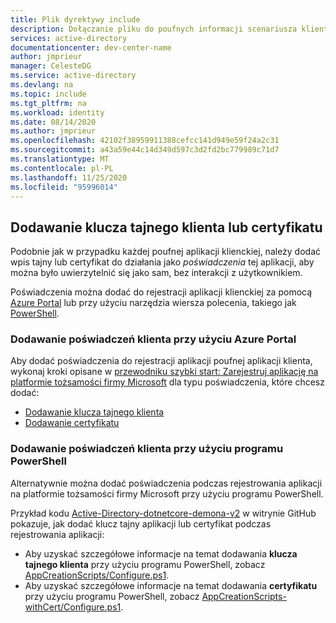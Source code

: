 ```yaml
---
title: Plik dyrektywy include
description: Dołączanie pliku do poufnych informacji scenariusza klienta strony docelowe (demon, aplikacja sieci Web, interfejs API sieci Web)
services: active-directory
documentationcenter: dev-center-name
author: jmprieur
manager: CelesteDG
ms.service: active-directory
ms.devlang: na
ms.topic: include
ms.tgt_pltfrm: na
ms.workload: identity
ms.date: 08/14/2020
ms.author: jmprieur
ms.openlocfilehash: 42102f38959911388cefcc141d949e59f24a2c31
ms.sourcegitcommit: a43a59e44c14d349d597c3d2fd2bc779989c71d7
ms.translationtype: MT
ms.contentlocale: pl-PL
ms.lasthandoff: 11/25/2020
ms.locfileid: "95996014"
---
```

## <a name="add-a-client-secret-or-certificate"></a>Dodawanie klucza tajnego klienta lub certyfikatu

Podobnie jak w przypadku każdej poufnej aplikacji klienckiej, należy dodać wpis tajny lub certyfikat do działania jako *poświadczenia* tej aplikacji, aby można było uwierzytelnić się jako sam, bez interakcji z użytkownikiem.

Poświadczenia można dodać do rejestracji aplikacji klienckiej za pomocą [Azure Portal](#add-client-credentials-by-using-the-azure-portal) lub przy użyciu narzędzia wiersza polecenia, takiego jak [PowerShell](#add-client-credentials-by-using-powershell).

### <a name="add-client-credentials-by-using-the-azure-portal"></a>Dodawanie poświadczeń klienta przy użyciu Azure Portal

Aby dodać poświadczenia do rejestracji aplikacji poufnej aplikacji klienta, wykonaj kroki opisane w [przewodniku szybki start: Zarejestruj aplikację na platformie tożsamości firmy Microsoft](../articles/active-directory/develop/quickstart-register-app.md) dla typu poświadczenia, które chcesz dodać:

* [Dodawanie klucza tajnego klienta](../articles/active-directory/develop/quickstart-register-app.md#add-a-client-secret)
* [Dodawanie certyfikatu](../articles/active-directory/develop/quickstart-register-app.md#add-a-certificate)

### <a name="add-client-credentials-by-using-powershell"></a>Dodawanie poświadczeń klienta przy użyciu programu PowerShell

Alternatywnie można dodać poświadczenia podczas rejestrowania aplikacji na platformie tożsamości firmy Microsoft przy użyciu programu PowerShell.

Przykład kodu [Active-Directory-dotnetcore-demona-v2](https://github.com/Azure-Samples/active-directory-dotnetcore-daemon-v2) w witrynie GitHub pokazuje, jak dodać klucz tajny aplikacji lub certyfikat podczas rejestrowania aplikacji:

- Aby uzyskać szczegółowe informacje na temat dodawania **klucza tajnego klienta** przy użyciu programu PowerShell, zobacz [AppCreationScripts/Configure.ps1](https://github.com/Azure-Samples/active-directory-dotnetcore-daemon-v2/blob/5199032b352a912e7cc0fce143f81664ba1a8c26/AppCreationScripts/Configure.ps1#L190).
- Aby uzyskać szczegółowe informacje na temat dodawania **certyfikatu** przy użyciu programu PowerShell, zobacz [AppCreationScripts-withCert/Configure.ps1](https://github.com/Azure-Samples/active-directory-dotnetcore-daemon-v2/blob/5199032b352a912e7cc0fce143f81664ba1a8c26/AppCreationScripts-withCert/Configure.ps1#L162-L178).
